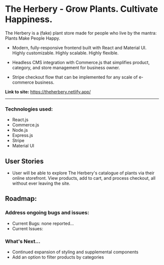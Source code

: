 # The Herbery - Grow Plants. Cultivate Happiness.

The Herbery is a (fake) plant store made for people who live by the mantra: Plants Make People Happy.

- Modern, fully-responsive frontend built with React and Material UI. Highly customizable. Highly scalable. Highly flexible.

- Headless CMS integration with Commerce.js that simplifies product, category, and store management for business owner.

- Stripe checkout flow that can be implemented for any scale of e-commerce business.

**Link to site:** https://theherbery.netlify.app/

---

### Technologies used:

- React.js
- Commerce.js
- Node.js
- Express.js
- Stripe
- Material UI

## User Stories

- User will be able to explore The Herbery's catalogue of plants via their online storefront. View products, add to cart, and process checkout, all without ever leaving the site.

## Roadmap:

### Address ongoing bugs and issues:

- Current Bugs: none reported...
- Current Issues:

### What's Next...

- Continued expansion of styling and supplemental components
- Add an option to filter products by categories

<!-- ## Install:

<details>
<summary>Instructions...</summary>
<br />

### Setting up

This is a [Next.js](https://nextjs.org/) project bootstrapped with [`create-next-app`](https://github.com/vercel/next.js/tree/canary/packages/create-next-app).

You will need to register your own Spotify app and set the credentials in a couple of config files. For that:

1. Create an application on [Spotify's Developer Site](https://developer.spotify.com/my-applications/)

2. Add both http://localhost:3000/auth/callback (for development) and <production_domain>/auth/callback (if you want to deploy your app somewhere) as redirect uris in your Spotify App Settings

3. Create a `.env` file in the root of the project with the following variables;

   - `HOST`
   - `CLIENT_ID`
   - `CLIENT_SECRET`

For Example:

```
HOST=http://localhost:3000
CLIENT_ID=<your_client_id>
CLIENT_SECRET=<your_client_secret>
```

### Dependencies

Install the dependencies running `npm install`.

### Running

During development, run `npm run dev`.

When running on production, run `npm run build && npm run start`.

</details> -->
